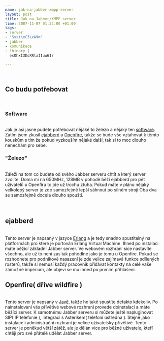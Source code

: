 ```yaml
--- 
name: jak-na-jabber-xmpp-server
layout: post
title: Jak na Jabber/XMPP server
time: 2007-11-07 01:32:00 +01:00
tags: 
- server
- "Syst\xC3\xA9m"
- jabber
- komunikace
- !binary |
  esOhxI3DoXRlxI1uw61r

---
```

<!--texy--><br/><h2>Co budu potřebovat</h2><br/><h3>Software</h3><br/>Jak je asi jasné pudete potřebovat nějaké to železo a nějaký ten <a title="Seznam Jabber serverů" href="http://www.jabber.org/software/servers.shtml" target="_blank">software</a>. Zatím jsem zkusil <a title="Stránky projektu" href="http://www.process-one.net/en/ejabberd/" target="_blank">ejabberd</a> a <a title="Stránky projektu" href="http://www.igniterealtime.org/projects/openfire/" target="_blank">Openfire</a>, takže se bude vše vztahovat k těmto kouskům s tím že pokud vyzkouším nějaké další, tak si to moc dlouho nenechám pro sebe.<br/><h3>"Železo"</h3><br/>Záleží na tom co budete od svého Jabber serveru chtít a který server zvolíte. Doma mi na 650MHz, 128MB v pohodě běží ejabberd pro pět uživatelů u Openfiru to jde už trochu ztuha. Pokud máte v plánu nějaký velkolepý server je zde samozřejmě lepší sáhnout po silném stroji Oba dva se samozřejmě docela dlouho spouští.<br/><br/><a name='more'></a><br/><h2>ejabberd</h2><br/>Tento server je napsaný v jazyce <a title="Stránky projektu" href="http://www.erlang.org/starting.html">Erlang</a> a je tedy snadno spustitelný na platformách pro které je portován Erlang Virtual Machine. Ihned po instalaci máte běžící základní Jabber server. Ve webovém rozhraní sice nastavíte všechno, ale už to není zas tak pohodlné jako je tomu u Openfire. Pokud se rozhodnete pro podnikové nasazení je zde velice zajímavá funkce sdílených rosterů, takže si nemusí každý pracovník přidávat kontakty na celé vaše zámožné impérium, ale objeví se mu ihned po prvním přihlášení.<br/><h2>Openfire( dříve wildfire )</h2><br/>Tento server je napsaný v <a title="Český portál o Javě" href="http://java.cz/">Javě</a>, takže ho také spustíte defakto kdekoliv. Po nainstalovaní vás přívětivé webové rozhraní provede doinstalací a máte běžící server. K samotnému Jabber serveru si můžete ještě napluginovat SIP( IP telefonie ), integraci s Asterikem( telefoní ústředna ). Stejně jako instalace i administrační rozhraní je velice uživatelsky přívětivé. Tento server je poněkud větší zátěž, ale je dělán více pro běžné uživatele, kteří chtějí pro své přátelé udělat Jabber server.
